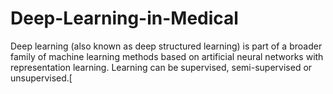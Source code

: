 # Deep-Learning-in-Medical


Deep learning (also known as deep structured learning) is part of a broader family of machine learning methods based on artificial neural networks with representation learning. Learning can be supervised, semi-supervised or unsupervised.[
